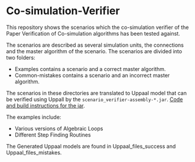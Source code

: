 # Co-simulation-Verifier

This repository shows the scenarios which the co-simulation verifier of the Paper Verification of Co-simulation algorithms has been tested against.

The scenarios are described as several simulation units, the connections and the master algorithm of the scenario. 
The scenarios are divided into two folders:

* Examples contains a scenario and a correct master algorithm.
* Common-mistakes contains a scenario and an incorrect master algorithm.

The scenarios in these directories are translated to Uppaal model that can be verified using Uppall by the `scenario_verifier-assembly-*.jar`. [Code and build instructions for the jar](https://github.com/INTO-CPS-Association/Scenario-Verifier).

The examples include:

* Various versions of Algebraic Loops
* Different Step Finding Routines

The Generated Uppaal models are found in Uppaal_files_success and Uppaal_files_mistakes.